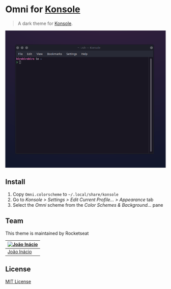 # Omni for [Konsole](https://konsole.kde.org)

> A dark theme for [Konsole](https://konsole.kde.org).

![Screenshot](./screenshot.png)

## Install

1.  Copy `Omni.colorscheme` to `~/.local/share/konsole`
2.  Go to _Konsole > Settings > Edit Current Profile… > Appearance_ tab
3.  Select the _Omni_ scheme from the _Color Schemes & Background…_ pane

## Team

This theme is maintained by Rocketseat

[![João Inácio](https://avatars0.githubusercontent.com/u/22185823?v=3&s=70)](https://github.com/birobirobiro) |
--- |
[João Inácio](https://github.com/birobirobiro) |

## License

[MIT License](./LICENSE)